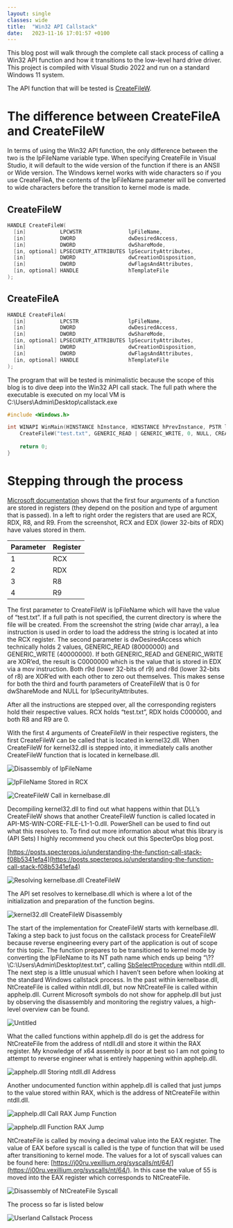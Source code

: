 ```yaml
---
layout: single
classes: wide
title:  "Win32 API Callstack"
date:   2023-11-16 17:01:57 +0100
---
```


This blog post will walk through the complete call stack process of calling a Win32 API function and how it transitions to the low-level hard drive driver. This project is compiled with Visual Studio 2022 and run on a standard Windows 11 system.

The API function that will be tested is [CreateFileW](https://learn.microsoft.com/en-us/windows/win32/api/fileapi/nf-fileapi-createfilew).

# The difference between CreateFileA and CreateFileW

In terms of using the Win32 API function, the only difference between the two is the lpFileName variable type. When specifying CreateFile in Visual Studio, it will default to the wide version of the function if there is an ANSII or Wide version. The Windows kernel works with wide characters so if you use CreateFileA, the contents of the lpFileName parameter will be converted to wide characters before the transition to kernel mode is made.

## CreateFileW

```cpp
HANDLE CreateFileW(
  [in]           LPCWSTR               lpFileName,
  [in]           DWORD                 dwDesiredAccess,
  [in]           DWORD                 dwShareMode,
  [in, optional] LPSECURITY_ATTRIBUTES lpSecurityAttributes,
  [in]           DWORD                 dwCreationDisposition,
  [in]           DWORD                 dwFlagsAndAttributes,
  [in, optional] HANDLE                hTemplateFile
);
```

## CreateFileA

```cpp
HANDLE CreateFileA(
  [in]           LPCSTR                lpFileName,
  [in]           DWORD                 dwDesiredAccess,
  [in]           DWORD                 dwShareMode,
  [in, optional] LPSECURITY_ATTRIBUTES lpSecurityAttributes,
  [in]           DWORD                 dwCreationDisposition,
  [in]           DWORD                 dwFlagsAndAttributes,
  [in, optional] HANDLE                hTemplateFile
);
```

The program that will be tested is minimalistic because the scope of this blog is to dive deep into the Win32 API call stack. The full path where the executable is executed on my local VM is C:\Users\Admin\Desktop\callstack.exe

```c
#include <Windows.h>

int WINAPI WinMain(HINSTANCE hInstance, HINSTANCE hPrevInstance, PSTR lpCmdLine, int nCmdShow) {
    CreateFileW("test.txt", GENERIC_READ | GENERIC_WRITE, 0, NULL, CREATE_NEW, FILE_ATTRIBUTE_NORMAL, NULL);
    
    return 0;
}
```

# Stepping through the process

[Microsoft documentation](https://learn.microsoft.com/en-us/cpp/build/x64-calling-convention?view=msvc-170) shows that the first four arguments of a function are stored in registers (they depend on the position and type of argument that is passed). In a left to right order the registers that are used are RCX, RDX, R8, and R9. From the screenshot, RCX and EDX (lower 32-bits of RDX) have values stored in them.

| Parameter | Register |
| --- | --- |
| 1 | RCX |
| 2 | RDX |
| 3 | R8 |
| 4 | R9 |

The first parameter to CreateFileW is lpFileName which will have the value of “test.txt”. If a full path is not specified, the current directory is where the file will be created. From the screenshot the string (wide char array), a lea instruction is used in order to load the address the string is located at into the RCX register. The second parameter is dwDesiredAccess which technically holds 2 values, GENERIC_READ (80000000) and GENERIC_WRITE (40000000). If both GENERIC_READ and GENERIC_WRITE are XOR’ed, the result is C0000000 which is the value that is stored in EDX via a mov instruction. Both r9d (lower 32-bits of r9) and r8d (lower 32-bits of r8) are XOR’ed with each other to zero out themselves. This makes sense for both the third and fourth parameters of CreateFileW that is 0 for dwShareMode and NULL for lpSecurityAttributes.

After all the instructions are stepped over, all the corresponding registers hold their respective values. RCX holds “test.txt”, RDX holds C000000, and both R8 and R9 are 0.

With the first 4 arguments of CreateFileW in their respective registers, the first CreateFileW can be called that is located in kernel32.dll. When CreateFileW for kernel32.dll is stepped into, it immediately calls another CreateFileW function that is located in kernelbase.dll.

![Disassembly of lpFileName](/assets/img/disassemblylpFileName.png)

![lpFileName Stored in RCX](/assets/img/regsitrylpFileName.png)

![CreateFileW Call in kernelbase.dll](/assets/img/kernel32CreateFileW.png)

Decompiling kernel32.dll to find out what happens within that DLL’s CreateFileW shows that another CreateFileW function is called located in API-MS-WIN-CORE-FILE-L1-1-0.dll. PowerShell can be used to find out what this resolves to. To find out more information about what this library is (API Sets) I highly recommend you check out this SpecterOps blog post.

[https://posts.specterops.io/understanding-the-function-call-stack-f08b5341efa4](https://posts.specterops.io/understanding-the-function-call-stack-f08b5341efa4)

![Resolving kernelbase.dll CreateFileW](/assets/img/kernelbaseResolve.png)

The API set resolves to kernelbase.dll which is where a lot of the initialization and preparation of the function begins.

![kernel32.dll CreateFileW Disassembly](/assets/img/kernel32CreateFileWDisassembly.png)

The start of the implementation for CreateFileW starts with kernelbase.dll. Taking a step back to just focus on the callstack process for CreateFileW because reverse engineering every part of the application is out of scope for this topic. The function prepares to be transitioned to kernel mode by converting the lpFileName to its NT path name which ends up being “\\??\\C:\\Users\\Admin\\Desktop\\test.txt”, calling [SbSelectProcedure](http://undoc.airesoft.co.uk/ntdll.dll/SbSelectProcedure.php) within ntdll.dll. The next step is a little unusual which I haven’t seen before when looking at the standard Windows callstack process. In the past within kernelbase.dll, NtCreateFile is called within ntdll.dll, but now NtCreateFile is called within apphelp.dll. Current Microsoft symbols do not show for apphelp.dll but just by observing the disassembly and monitoring the registry values, a high-level overview can be found.

![Untitled](/assets/img/apphelpUndocumentedFunctionCall.png)

What the called functions within apphelp.dll do is get the address for NtCreateFile from the address of ntdll.dll and store it within the RAX register. My knowledge of x64 assembly is poor at best so I am not going to attempt to reverse engineer what is entirely happening within apphelp.dll.

![apphelp.dll Storing ntdll.dll Address](/assets/img/apphelpStoreNtdllAddress.png)

Another undocumented function within apphelp.dll is called that just jumps to the value stored within RAX, which is the address of NtCreateFile within ntdll.dll.

![apphelp.dll Call RAX Jump Function](/assets/img/apphelpUndocumentedFunctionCall.png)

![apphelp.dll Function RAX Jump](/assets/img/apphelpJmpRAX.png)

NtCreateFile is called by moving a decimal value into the EAX register. The value of EAX before syscall is called is the type of function that will be used after transitioning to kernel mode. The values for a lot of syscall values can be found here: [https://j00ru.vexillium.org/syscalls/nt/64/](https://j00ru.vexillium.org/syscalls/nt/64/). In this case the value of 55 is moved into the EAX register which corresponds to NtCreateFile.

![Disassembly of NtCreateFile Syscall](/assets/img/ntCreateFileDisassembly.png)

The process so far is listed below

![Userland Callstack Process](/assets/img/userlandCallstack.png)